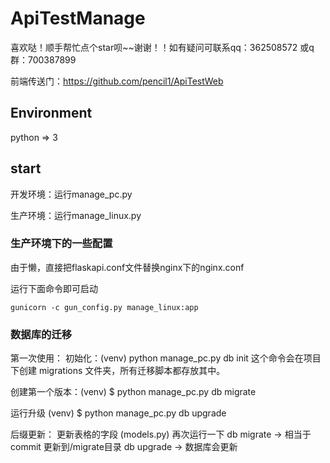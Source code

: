# ApiTestManage
喜欢哒！顺手帮忙点个star呗~~谢谢！！如有疑问可联系qq：362508572   或q群：700387899

前端传送门：https://github.com/pencil1/ApiTestWeb

## Environment
python => 3

## start
开发环境：运行manage_pc.py

生产环境：运行manage_linux.py

### 生产环境下的一些配置
由于懒，直接把flaskapi.conf文件替换nginx下的nginx.conf

运行下面命令即可启动

    gunicorn -c gun_config.py manage_linux:app

### 数据库的迁移

第一次使用：
初始化：(venv)  python manage_pc.py db init 这个命令会在项目下创建 migrations 文件夹，所有迁移脚本都存放其中。

创建第一个版本：(venv) $ python manage_pc.py db migrate

运行升级 (venv) $ python manage_pc.py db upgrade

后缀更新：
更新表格的字段 (models.py)
再次运行一下 db migrate -> 相当于commit 更新到/migrate目录
db upgrade -> 数据库会更新